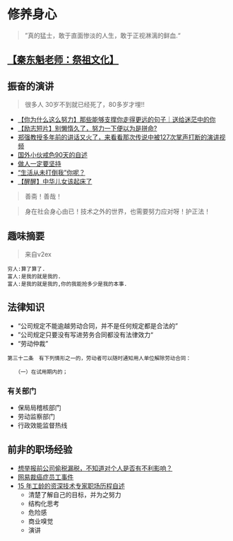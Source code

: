 
# 修养身心

> ”真的猛士，敢于直面惨淡的人生，敢于正视淋漓的鲜血.“

## [【秦东魁老师：祭祖文化】](https://www.bilibili.com/video/BV1ps411p7if?from=search&seid=17703647960140579757)
## 振奋的演讲

> 很多人 30岁不到就已经死了，80多岁才埋!!

- [【你为什么这么努力】那些能够支撑你走得更远的句子｜送给迷茫中的你](https://www.bilibili.com/video/BV1M7411b76o?from=search&seid=13516394820384365590)
- [【励志短片】别懒惰久了，努力一下便以为是拼命?
](https://www.bilibili.com/video/BV1mb411n7uY/?spm_id_from=trigger_reload)
- [郑强教授多年前的讲话又火了，来看看那次传说中被127次掌声打断的演讲视频
](https://www.bilibili.com/video/BV1oE411A7tE/?spm_id_from=333.788.videocard.3)
- [国外小伙戒色90天的自述](https://www.bilibili.com/video/BV1ys411u7a3?from=search&seid=12876233672292152074)
- [做人一定要坚持](https://www.bilibili.com/video/BV1XJ411d7Xx/?spm_id_from=trigger_reload)
- [“生活从未打倒我”你呢？
](https://www.bilibili.com/video/BV1Z7411M7Dy/?spm_id_from=trigger_reload)
- [【醒醒】中华儿女该起床了
](https://www.bilibili.com/video/BV1m54y1Q7eQ/?spm_id_from=trigger_reload)

> 善斋！善哉！

> 身在社会身心由已！技术之外的世界，也需要努力应对呀！护正法！

## 趣味摘要

> 来自v2ex
```
穷人:算了算了.
富人:是我的就是我的.
富人:是我的就是我的,你的我能抢多少是我的本事.
```


## 法律知识

- “公司规定不能逾越劳动合同，并不是任何规定都是合法的”
- ”公司规定只要没有写进劳务合同都没有法律效力“
- “劳动仲裁”

```
第三十二条　有下列情形之一的，劳动者可以随时通知用人单位解除劳动合同：

　　（一）在试用期内的；
```
### 有关部门

- 保局局稽核部门
- 劳动监察部门
- 行政效能监督热线

## 前非的职场经验

- [想举报前公司偷税漏税，不知道对个人是否有不利影响？](https://www.v2ex.com/t/624515#r_8264164)
- [网易裁癌症员工事件]()
- [15 年工龄的资深技术专家职场历程自述](https://mp.weixin.qq.com/s?__biz=MzU4NzU0MDIzOQ==&mid=2247488705&idx=1&sn=21a50ba0bb67194fea14e8597ac7cb62&chksm=fdeb26a1ca9cafb72e453f1c223dc4011d7baebdb0dd6ee59437cad47bcf2011b0a3894e9c13&scene=27#wechat_redirect)
  - 清楚了解自己的目标，并为之努力
  - 结构化思考
  - 危险感
  - 商业嗅觉
  - 演讲
